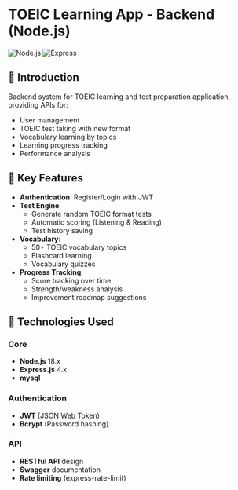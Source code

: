 # TOEIC Learning App - Backend (Node.js)

![Node.js](https://img.shields.io/badge/Node.js-18.x-green)
![Express](https://img.shields.io/badge/Express-4.x-lightgrey)

## 📌 Introduction

Backend system for TOEIC learning and test preparation application, providing APIs for:
- User management
- TOEIC test taking with new format
- Vocabulary learning by topics
- Learning progress tracking
- Performance analysis

## 🚀 Key Features

- **Authentication**: Register/Login with JWT
- **Test Engine**: 
  - Generate random TOEIC format tests
  - Automatic scoring (Listening & Reading)
  - Test history saving
- **Vocabulary**: 
  - 50+ TOEIC vocabulary topics
  - Flashcard learning
  - Vocabulary quizzes
- **Progress Tracking**:
  - Score tracking over time
  - Strength/weakness analysis
  - Improvement roadmap suggestions

## 🔧 Technologies Used

### Core
- **Node.js** 18.x
- **Express.js** 4.x
- **mysql**

### Authentication
- **JWT** (JSON Web Token)
- **Bcrypt** (Password hashing)

### API
- **RESTful API** design
- **Swagger** documentation
- **Rate limiting** (express-rate-limit)
